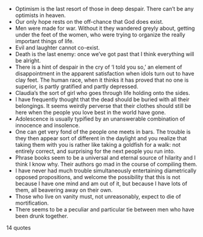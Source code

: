  - Optimism is the last resort of those in deep despair. There can’t be any optimists in heaven.
 - Our only hope rests on the off-chance that God does exist.
 - Men were made for war. Without it they wandered greyly about, getting under the feet of the women, who were trying to organize the really important things of life.
 - Evil and laughter cannot co-exist.
 - Death is the last enemy: once we’ve got past that I think everything will be alright.
 - There is a hint of despair in the cry of ‘I told you so,’ an element of disappointment in the apparent satisfaction when idols turn out to have clay feet. The human race, when it thinks it has proved that no one is superior, is partly gratified and partly depressed.
 - Claudia’s the sort of girl who goes through life holding onto the sides.
 - I have frequently thought that the dead should be buried with all their belongings. It seems weirdly perverse that their clothes should still be here when the people you love best in the world have gone.
 - Adolescence is usually typified by an unanswerable combination of innocence and insolence.
 - One can get very fond of the people one meets in bars. The trouble is they then appear sort of different in the daylight and you realize that taking them with you is rather like taking a goldfish for a walk: not entirely correct, and surprising for the next people you run into.
 - Phrase books seem to be a universal and eternal source of hilarity and I think I know why. Their authors go mad in the course of compiling them.
 - I have never had much trouble simultaneously entertaining diametrically opposed propositions, and welcome the possibility that this is not because I have one mind and am out of it, but because I have lots of them, all beavering away on their own.
 - Those who live on vanity must, not unreasonably, expect to die of mortification.
 - There seems to be a peculiar and particular tie between men who have been drunk together.

14 quotes